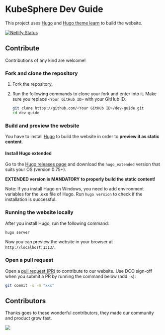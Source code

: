 # KubeSphere Dev Guide

This project uses [Hugo](https://gohugo.io/) and [Hugo theme learn](https://github.com/matcornic/hugo-theme-learn) to build the website. 

[![Netlify Status](https://api.netlify.com/api/v1/badges/1d4f2e02-aadc-4bab-a8d0-ec9f37293d07/deploy-status)](https://app.netlify.com/sites/kubesphere-dev-guide/deploys)

## Contribute

Contributions of any kind are welcome!

### Fork and clone the repository

1. Fork the repository.

2. Run the following commands to clone your fork and enter into it. Make sure you replace `<Your GitHub ID>` with your GitHub ID.

   ```bash
   git clone https://github.com/<Your GitHub ID>/dev-guide.git
   cd dev-guide
   ```

### Build and preview the website

You have to install [Hugo](https://gohugo.io/) to build the website in order to **preview it as static content**.

#### Install Hugo extended

Go to the [Hugo releases page](https://github.com/gohugoio/hugo/releases) and download the `hugo_extended` version that suits your OS (version 0.75+).

**EXTENDED version is MANDATORY to properly build the static content!**

Note: If you install Hugo on Windows, you need to add environment variables for the .exe file of Hugo. Run `hugo version` to check if the installation is successful.

### Running the website locally

After you install Hugo, run the following command:

```bash
hugo server
```

Now you can preview the website in your browser at `http://localhost:1313/`.

### Open a pull request

Open a [pull request (PR)](https://help.github.com/en/desktop/contributing-to-projects/creating-an-issue-or-pull-request#creating-a-new-pull-request) to contribute to our website. Use DCO sign-off when you submit a PR by running the command below (add `-s`):

```bash
git commit -s -m "xxx"
```

## Contributors

Thanks goes to these wonderful contributors, they made our community and product grow fast.

<a href="https://github.com/kubesphere/dev-guide/graphs/contributors">
  <img src="https://contributors-img.web.app/image?repo=kubesphere/dev-guide" />
</a>
